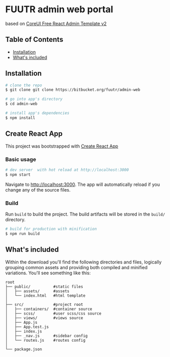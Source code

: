 # FUUTR admin web portal

based on [CoreUI Free React Admin Template v2](https://github.com/coreui/coreui-free-react-admin-template)

## Table of Contents

- [Installation](#installation)
- [What's included](#whats-included)

## Installation

```bash
# clone the repo
$ git clone git clone https://bitbucket.org/fuutr/admin-web

# go into app's directory
$ cd admin-web

# install app's dependencies
$ npm install
```

## Create React App

This project was bootstrapped with [Create React App](https://github.com/facebook/create-react-app)

### Basic usage

```bash
# dev server  with hot reload at http://localhost:3000
$ npm start
```

Navigate to [http://localhost:3000](http://localhost:3000). The app will automatically reload if you change any of the source files.

### Build

Run `build` to build the project. The build artifacts will be stored in the `build/` directory.

```bash
# build for production with minification
$ npm run build
```

## What's included

Within the download you'll find the following directories and files, logically grouping common assets and providing both compiled and minified variations. You'll see something like this:

```
root
├── public/          #static files
│   ├── assets/      #assets
│   └── index.html   #html template
│
├── src/             #project root
│   ├── containers/  #container source
│   ├── scss/        #user scss/css source
│   ├── views/       #views source
│   ├── App.js
│   ├── App.test.js
│   ├── index.js
│   ├── _nav.js      #sidebar config
│   └── routes.js    #routes config
│
└── package.json
```
